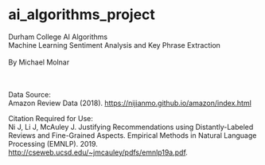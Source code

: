# ai_algorithms_project
Durham College AI Algorithms<br/>
Machine Learning Sentiment Analysis and Key Phrase Extraction<br/><br/>
By Michael Molnar<br/><br/><br/>

Data Source:<br/>
Amazon Review Data (2018).  https://nijianmo.github.io/amazon/index.html


Citation Required for Use:<br/>
Ni J, Li J, McAuley J.  Justifying Recommendations using Distantly-Labeled Reviews and Fine-Grained Aspects.  Empirical Methods in Natural Language Processing (EMNLP).  2019. http://cseweb.ucsd.edu/~jmcauley/pdfs/emnlp19a.pdf.  

